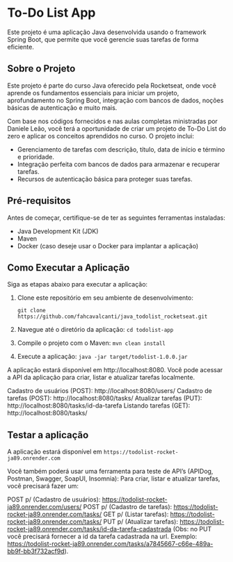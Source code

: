 # To-Do List App

Este projeto é uma aplicação Java desenvolvida usando o framework Spring Boot, que permite que você gerencie suas tarefas de forma eficiente.

## Sobre o Projeto

Este projeto é parte do curso Java oferecido pela Rocketseat, onde você aprende os fundamentos essenciais para iniciar um projeto, aprofundamento no Spring Boot, integração com bancos de dados, noções básicas de autenticação e muito mais.

Com base nos códigos fornecidos e nas aulas completas ministradas por Daniele Leão, você terá a oportunidade de criar um projeto de To-Do List do zero e aplicar os conceitos aprendidos no curso. O projeto inclui:

- Gerenciamento de tarefas com descrição, título, data de início e término e prioridade.
- Integração perfeita com bancos de dados para armazenar e recuperar tarefas.
- Recursos de autenticação básica para proteger suas tarefas.

## Pré-requisitos

Antes de começar, certifique-se de ter as seguintes ferramentas instaladas:

- Java Development Kit (JDK)
- Maven
- Docker (caso deseje usar o Docker para implantar a aplicação)

## Como Executar a Aplicação

Siga as etapas abaixo para executar a aplicação:

1. Clone este repositório em seu ambiente de desenvolvimento:

   ```shell
   git clone https://github.com/fahcavalcanti/java_todolist_rocketseat.git

2. Navegue até o diretório da aplicação: `cd todolist-app`

3. Compile o projeto com o Maven: `mvn clean install`

4. Execute a aplicação: `java -jar target/todolist-1.0.0.jar`

A aplicação estará disponível em http://localhost:8080. Você pode acessar a API da aplicação para criar, listar e atualizar tarefas localmente.

Cadastro de usuários (POST): http://localhost:8080/users/
Cadastro de tarefas (POST): http://localhost:8080/tasks/
Atualizar tarefas (PUT): http://localhost:8080/tasks/id-da-tarefa
Listando tarefas (GET): http://localhost:8080/tasks/

## Testar a aplicação
A aplicação estará disponível em `https://todolist-rocket-ja89.onrender.com` 

Você também poderá usar uma ferramenta para teste de API’s (APIDog, Postman, Swagger, SoapUI, Insomnia): Para criar, listar e atualizar tarefas, você precisará fazer um:

POST p/ (Cadastro de usuários): https://todolist-rocket-ja89.onrender.com/users/
POST p/ (Cadastro de tarefas): https://todolist-rocket-ja89.onrender.com/tasks/
GET p/ (Listar tarefas): https://todolist-rocket-ja89.onrender.com/tasks/
PUT p/ (Atualizar tarefas): https://todolist-rocket-ja89.onrender.com/tasks/id-da-tarefa-cadastrada
(Obs: no PUT você precisará fornecer a id da tarefa cadastrada na url. Exemplo: https://todolist-rocket-ja89.onrender.com/tasks/a7845667-c66e-489a-bb9f-bb3f732acf9d).



